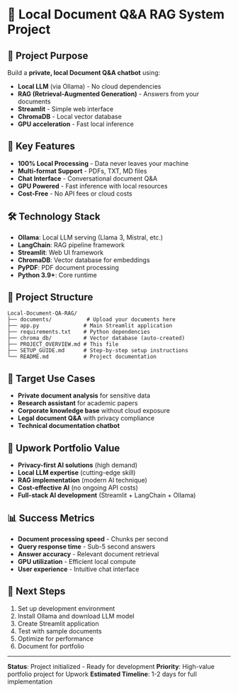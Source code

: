 # 📄 Local Document Q&A RAG System Project

## 🎯 Project Purpose
Build a **private, local Document Q&A chatbot** using:
- **Local LLM** (via Ollama) - No cloud dependencies
- **RAG (Retrieval-Augmented Generation)** - Answers from your documents
- **Streamlit** - Simple web interface
- **ChromaDB** - Local vector database
- **GPU acceleration** - Fast local inference

## 🚀 Key Features
- **100% Local Processing** - Data never leaves your machine
- **Multi-format Support** - PDFs, TXT, MD files
- **Chat Interface** - Conversational document Q&A
- **GPU Powered** - Fast inference with local resources
- **Cost-Free** - No API fees or cloud costs

## 🛠️ Technology Stack
- **Ollama**: Local LLM serving (Llama 3, Mistral, etc.)
- **LangChain**: RAG pipeline framework
- **Streamlit**: Web UI framework
- **ChromaDB**: Vector database for embeddings
- **PyPDF**: PDF document processing
- **Python 3.9+**: Core runtime

## 📁 Project Structure
```
Local-Document-QA-RAG/
├── documents/           # Upload your documents here
├── app.py              # Main Streamlit application
├── requirements.txt    # Python dependencies
├── chroma_db/          # Vector database (auto-created)
├── PROJECT_OVERVIEW.md # This file
├── SETUP_GUIDE.md      # Step-by-step setup instructions
└── README.md           # Project documentation
```

## 🎯 Target Use Cases
- **Private document analysis** for sensitive data
- **Research assistant** for academic papers
- **Corporate knowledge base** without cloud exposure
- **Legal document Q&A** with privacy compliance
- **Technical documentation chatbot**

## 💼 Upwork Portfolio Value
- **Privacy-first AI solutions** (high demand)
- **Local LLM expertise** (cutting-edge skill)
- **RAG implementation** (modern AI technique)
- **Cost-effective AI** (no ongoing API costs)
- **Full-stack AI development** (Streamlit + LangChain + Ollama)

## 📊 Success Metrics
- **Document processing speed** - Chunks per second
- **Query response time** - Sub-5 second answers
- **Answer accuracy** - Relevant document retrieval
- **GPU utilization** - Efficient local compute
- **User experience** - Intuitive chat interface

## 🚀 Next Steps
1. Set up development environment
2. Install Ollama and download LLM model
3. Create Streamlit application
4. Test with sample documents
5. Optimize for performance
6. Document for portfolio

---
**Status**: Project initialized - Ready for development
**Priority**: High-value portfolio project for Upwork
**Estimated Timeline**: 1-2 days for full implementation